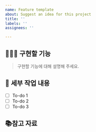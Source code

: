 ```yaml
---
name: Feature template
about: Suggest an idea for this project
title: ''
labels: ''
assignees: ''

---
```


## 💁🏻‍♂️ 구현할 기능

> 구현할 기능에 대해 설명해 주세요.
## 🎤 세부 작업 내용

- [ ] To-do 1
- [ ] To-do 2
- [ ] To-do 3

## 📚참고 자료
